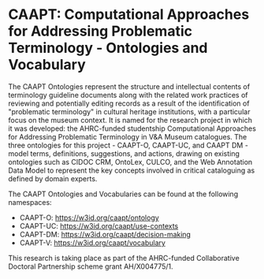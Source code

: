 # CAAPT: Computational Approaches for Addressing Problematic Terminology - Ontologies and Vocabulary

The CAAPT Ontologies represent the structure and intellectual contents of terminology guideline documents along with the related work practices of reviewing and potentially editing records as a result of the identification of "problematic terminology" in cultural heritage institutions, with a particular focus on the museum context. It is named for the research project in which it was developed: the AHRC-funded studentship Computational Approaches for Addressing Problematic Terminology in V&A Museum catalogues. The three ontologies for this project - CAAPT-O, CAAPT-UC, and CAAPT DM - model terms, definitions, suggestions, and actions, drawing on existing ontologies such as CIDOC CRM, OntoLex, CULCO, and the Web Annotation Data Model to represent the key concepts involved in critical cataloguing as defined by domain experts.

The CAAPT Ontologies and Vocabularies can be found at the following namespaces: 
- CAAPT-O: https://w3id.org/caapt/ontology
- CAAPT-UC: https://w3id.org/caapt/use-contexts
- CAAPT-DM: https://w3id.org/caapt/decision-making
- CAAPT-V: https://w3id.org/caapt/vocabulary

This research is taking place as part of the AHRC-funded Collaborative Doctoral Partnership scheme grant AH/X004775/1.